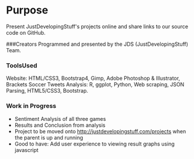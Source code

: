 Purpose
=======
Present JustDevelopingStuff's projects online and share links to our source code on GitHub.

###Creators
Programmed and presented by the JDS (JustDevelopingStuff) Team. 

### ToolsUsed
Website: HTML/CSS3, Bootstrap4, Gimp, Adobe Photoshop & Illustrator, Brackets
Soccer Tweets Analysis: R, ggplot, Python, Web scraping, JSON Parsing, HTML5/CSS3, Bootstrap.

### Work in Progress
* Sentiment Analysis of all three games
* Results and Conclusion from analysis
* Project to be moved onto http://justdevelopingstuff.com/projects when the parent is up and running
* Good to have: Add user experience to viewing result graphs using javascript
